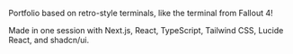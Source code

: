 Portfolio based on retro-style terminals, like the terminal from Fallout 4!

Made in one session with Next.js, React, TypeScript, Tailwind CSS, Lucide React, and shadcn/ui.
